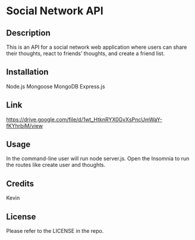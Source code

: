 # Social Network API

## Description

This is an API for a social network web application where users can share their thoughts, react to friends’ thoughts, and create a friend list.

## Installation

Node.js
Mongoose
MongoDB
Express.js

## Link

https://drive.google.com/file/d/1wt_HtknRYX0GvXsPncUmWaY-fKYhrbjM/view

## Usage 

In the command-line user will run node server.js. Open the Insomnia to run the routes like create user and thoughts.

## Credits

Kevin

## License

Please refer to the LICENSE in the repo.



